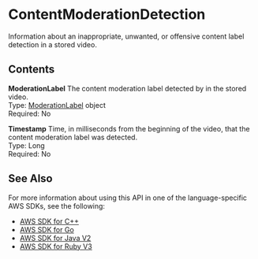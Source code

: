 # ContentModerationDetection<a name="API_ContentModerationDetection"></a>

Information about an inappropriate, unwanted, or offensive content label detection in a stored video\.

## Contents<a name="API_ContentModerationDetection_Contents"></a>

 **ModerationLabel**   <a name="rekognition-Type-ContentModerationDetection-ModerationLabel"></a>
The content moderation label detected by in the stored video\.  
Type: [ModerationLabel](API_ModerationLabel.md) object  
Required: No

 **Timestamp**   <a name="rekognition-Type-ContentModerationDetection-Timestamp"></a>
Time, in milliseconds from the beginning of the video, that the content moderation label was detected\.  
Type: Long  
Required: No

## See Also<a name="API_ContentModerationDetection_SeeAlso"></a>

For more information about using this API in one of the language\-specific AWS SDKs, see the following:
+  [AWS SDK for C\+\+](https://docs.aws.amazon.com/goto/SdkForCpp/rekognition-2016-06-27/ContentModerationDetection) 
+  [AWS SDK for Go](https://docs.aws.amazon.com/goto/SdkForGoV1/rekognition-2016-06-27/ContentModerationDetection) 
+  [AWS SDK for Java V2](https://docs.aws.amazon.com/goto/SdkForJavaV2/rekognition-2016-06-27/ContentModerationDetection) 
+  [AWS SDK for Ruby V3](https://docs.aws.amazon.com/goto/SdkForRubyV3/rekognition-2016-06-27/ContentModerationDetection) 